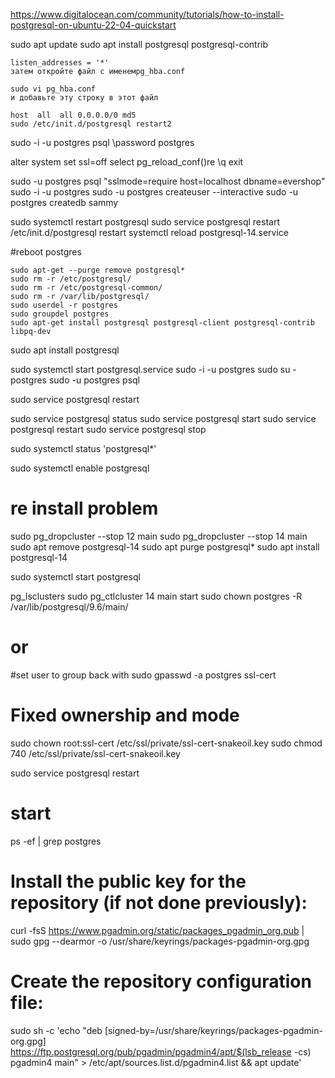 https://www.digitalocean.com/community/tutorials/how-to-install-postgresql-on-ubuntu-22-04-quickstart

sudo apt update
sudo apt install postgresql postgresql-contrib



```
listen_addresses = '*'
затем откройте файл с именемpg_hba.conf

sudo vi pg_hba.conf
и добавьте эту строку в этот файл

host  all  all 0.0.0.0/0 md5
sudo /etc/init.d/postgresql restart2

```

sudo -i -u postgres
psql
\password postgres

alter system set ssl=off
select pg_reload_conf()re
\q
exit


sudo -u postgres
psql "sslmode=require host=localhost dbname=evershop"
sudo -i -u postgres
sudo -u postgres createuser --interactive
sudo -u postgres createdb sammy

sudo systemctl restart postgresql
sudo service postgresql restart
/etc/init.d/postgresql restart
systemctl reload postgresql-14.service


#reboot postgres
```
sudo apt-get --purge remove postgresql*
sudo rm -r /etc/postgresql/
sudo rm -r /etc/postgresql-common/
sudo rm -r /var/lib/postgresql/
sudo userdel -r postgres
sudo groupdel postgres
sudo apt-get install postgresql postgresql-client postgresql-contrib libpq-dev

```

sudo apt install postgresql

sudo systemctl start postgresql.service
sudo -i -u postgres
sudo su - postgres
sudo -u postgres psql


sudo service postgresql restart

sudo service postgresql status
sudo service postgresql start
sudo service postgresql restart
sudo service postgresql stop

sudo systemctl status 'postgresql*'

sudo systemctl enable postgresql

# re install problem
sudo pg_dropcluster --stop 12 main
sudo pg_dropcluster --stop 14 main
sudo apt remove postgresql-14
sudo apt purge postgresql*
sudo apt install postgresql-14

sudo systemctl start postgresql

pg_lsclusters
sudo pg_ctlcluster 14 main start
sudo chown postgres -R /var/lib/postgresql/9.6/main/

# or
#set user to group back with
sudo gpasswd -a postgres ssl-cert

# Fixed ownership and mode
sudo chown root:ssl-cert  /etc/ssl/private/ssl-cert-snakeoil.key
sudo chmod 740 /etc/ssl/private/ssl-cert-snakeoil.key

sudo service postgresql restart

# start
ps -ef | grep postgres

# Install the public key for the repository (if not done previously):
curl -fsS https://www.pgadmin.org/static/packages_pgadmin_org.pub | sudo gpg --dearmor -o /usr/share/keyrings/packages-pgadmin-org.gpg

# Create the repository configuration file:
sudo sh -c 'echo "deb [signed-by=/usr/share/keyrings/packages-pgadmin-org.gpg] https://ftp.postgresql.org/pub/pgadmin/pgadmin4/apt/$(lsb_release -cs) pgadmin4 main" > /etc/apt/sources.list.d/pgadmin4.list && apt update'